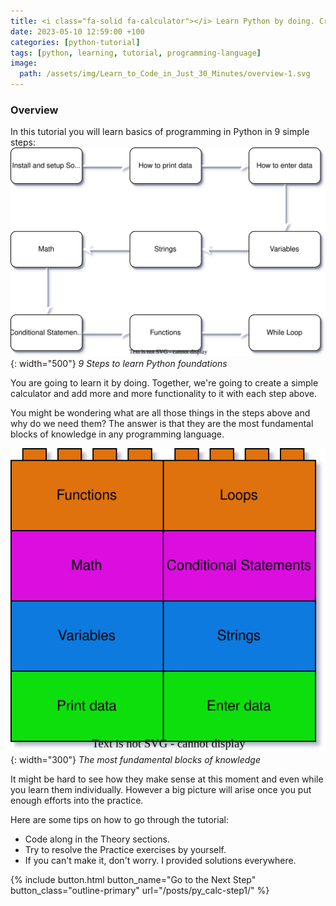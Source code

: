 ```yaml
--- 
title: <i class="fa-solid fa-calculator"></i> Learn Python by doing. Create simple calculator 
date: 2023-05-10 12:59:00 +100
categories: [python-tutorial]
tags: [python, learning, tutorial, programming-language]
image:
  path: /assets/img/Learn_to_Code_in_Just_30_Minutes/overview-1.svg
---
```


### Overview

In this tutorial you will learn basics of programming in Python in 9 simple steps:
![9 Steps to learn Python foundations](/assets/img/Learn_to_Code_in_Just_30_Minutes/overview-1.svg){: width="500"}
_9 Steps to learn Python foundations_

You are going to learn it by doing. Together, we're going to create a simple calculator and add more and more functionality to it with each step above. 

You might be wondering what are all those things in the steps above and why do we need them? The answer is that they are the most fundamental blocks of knowledge in any programming language. 

![the most fundamental blocks of knowledge](/assets/img/Learn_to_Code_in_Just_30_Minutes/overview-2.svg){: width="300"}
_The most fundamental blocks of knowledge_

It might be hard to see how they make sense at this moment and even while you learn them individually. However a big picture will arise once you put enough efforts into the practice. 

Here are some tips on how to go through the tutorial:
- Code along in the Theory sections.
- Try to resolve the Practice exercises by yourself. 
- If you can't make it, don't worry. I provided solutions everywhere.

 {% include button.html button_name="Go to the Next Step" button_class="outline-primary" url="/posts/py_calc-step1/" %}
